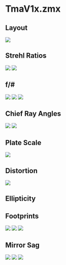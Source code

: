 # TmaV1x.zmx
## Layout
![](layout/3DLayout.png)
## Strehl Ratios
![](strehls/focal_plane_strehls.png)
![](strehls/sky_strehls.png)
## f/#
![](fNumbers/fnumber_av.png)
![](fNumbers/fnumber_hists.png)
![](fNumbers/fnumber_xy_direction_maps.png)
## Chief Ray Angles
![](chief_ray/chief_ray_angles_hist.png)
![](chief_ray/chief_ray_angles_map.png)
## Plate Scale
![](plate_scale/plate_scale.png)
## Distortion
![](distortion/distortion.png)
## Ellipticity
## Footprints
![](footprints/footprints_pri.JPG)
![](footprints/footprints_sec.JPG)
![](footprints/footprints_ter.JPG)
## Mirror Sag
![](sag/surface_sag_surf_pri.JPG)
![](sag/surface_sag_surf_sec.JPG)
![](sag/surface_sag_surf_ter.JPG)
